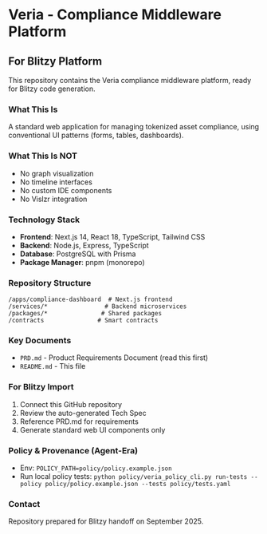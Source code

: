 # Veria - Compliance Middleware Platform

## For Blitzy Platform

This repository contains the Veria compliance middleware platform, ready for Blitzy code generation.

### What This Is
A standard web application for managing tokenized asset compliance, using conventional UI patterns (forms, tables, dashboards).

### What This Is NOT
- No graph visualization
- No timeline interfaces
- No custom IDE components
- No Vislzr integration

### Technology Stack
- **Frontend**: Next.js 14, React 18, TypeScript, Tailwind CSS
- **Backend**: Node.js, Express, TypeScript  
- **Database**: PostgreSQL with Prisma
- **Package Manager**: pnpm (monorepo)

### Repository Structure
```
/apps/compliance-dashboard  # Next.js frontend
/services/*                # Backend microservices
/packages/*               # Shared packages
/contracts               # Smart contracts
```

### Key Documents
- `PRD.md` - Product Requirements Document (read this first)
- `README.md` - This file

### For Blitzy Import
1. Connect this GitHub repository
2. Review the auto-generated Tech Spec
3. Reference PRD.md for requirements
4. Generate standard web UI components only

### Policy & Provenance (Agent-Era)
- Env: `POLICY_PATH=policy/policy.example.json`
- Run local policy tests: `python policy/veria_policy_cli.py run-tests --policy policy/policy.example.json --tests policy/tests.yaml`

### Contact
Repository prepared for Blitzy handoff on September 2025.
